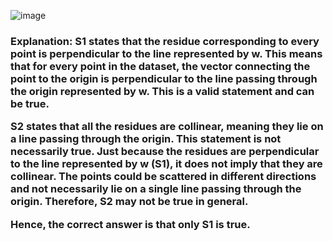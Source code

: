![image](https://user-images.githubusercontent.com/89120960/233852686-c9ce50c8-e31e-4b0a-8e4a-d518ce2caca2.png)



<h3>
  Explanation:
S1 states that the residue corresponding to every point is perpendicular to the line represented by w. This means that for every point in the dataset, the vector connecting the point to the origin is perpendicular to the line passing through the origin represented by w. This is a valid statement and can be true.

S2 states that all the residues are collinear, meaning they lie on a line passing through the origin. This statement is not necessarily true. Just because the residues are perpendicular to the line represented by w (S1), it does not imply that they are collinear. The points could be scattered in different directions and not necessarily lie on a single line passing through the origin. Therefore, S2 may not be true in general.

Hence, the correct answer is that only S1 is true.
</h3>
